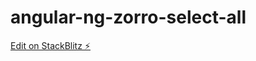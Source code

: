 # angular-ng-zorro-select-all

[Edit on StackBlitz ⚡️](https://stackblitz.com/edit/angular-q6tllh-fhhwtq)